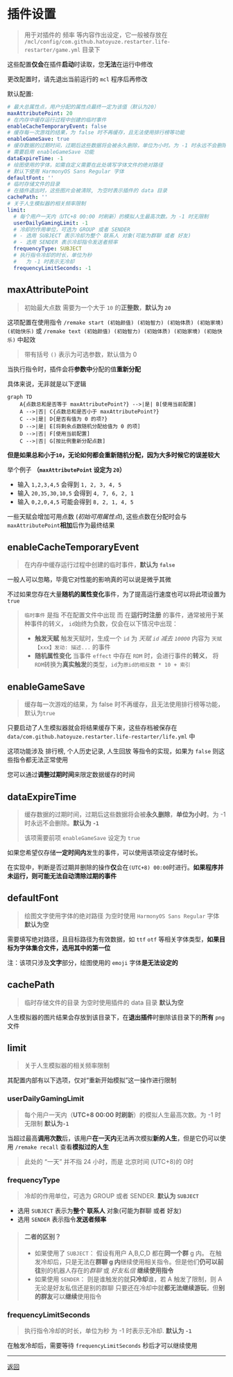 # 插件设置

> 用于对插件的 频率 等内容作出设定，它一般被存放在 `/mcl/config/com.github.hatoyuze.restarter.life-restarter/game.yml` 目录下

这些配置**仅会**在插件**启动**时读取，您**无法**在运行中修改

更改配置时，请先退出当前运行的 `mcl` 程序后再修改

默认配置:
```yaml
# 最大总属性点，用户分配的属性点最终一定为该值（默认为20）
maxAttributePoint: 20
# 在内存中缓存运行过程中创建的临时事件
enableCacheTemporaryEvent: false
# 缓存每一次游戏的结果，为 false 时不再缓存，且无法使用排行榜等功能
enableGameSave: true
# 缓存数据的过期时间，过期后这些数据将会被永久删除，单位为小时。为 -1 时永远不会删除。
# 需要启用 enableGameSave 功能
dataExpireTime: -1
# 绘图使用的字体，如需自定义需要在此处填写字体文件的绝对路径
# 默认下使用 HarmonyOS Sans Regular 字体
defaultFont: ''
# 临时存储文件的目录
# 在插件退出时，这些图片会被清除, 为空时表示插件的 data 目录
cachePath: ''
# 关于人生模拟器的相关频率限制
limit: 
  # 每个用户一天内（UTC+8 00:00 时刷新）的模拟人生最高次数。为 -1 时无限制
  userDailyGamingLimit: -1
  # 冷却的作用单位，可选为 GROUP 或者 SENDER
  # - 选用 SUBJECT 表示冷却为整个 联系人 对象(可能为群聊 或者 好友)
  # - 选用 SENDER 表示冷却指令发送者频率
  frequencyType: SUBJECT
  # 执行指令冷却的时长，单位为秒
  #   为 -1 时表示无冷却
  frequencyLimitSeconds: -1
```


## maxAttributePoint
> 初始最大点数 需要为一个大于 `10` 的**正整数**，**默认为 `20`**

这项配置在使用指令 `/remake start (初始颜值) (初始智力) (初始体质) (初始家境) (初始快乐)` 或 `/remake text (初始颜值) (初始智力) (初始体质) (初始家境) (初始快乐)` 中起效

> 带有括号 `()` 表示为可选参数，默认值为 0

当执行指令时，插件会将**参数中**分配的值**重新分配**

具体来说，无非就是以下逻辑

```mermaid
graph TD
    A{点数总和是否等于 maxAttributePoint?} -->|是| B[使用当前配置]
    A -->|否| C{点数总和是否小于 maxAttributePoint?}
    C -->|是| D{是否有值为 0 的项?}
    D -->|是| E[将剩余点数随机分配给值为 0 的项]
    D -->|否| F[使用当前配置]
    C -->|否| G[按比例重新分配点数]
```

**但是如果总和小于`10`，无论如何都会重新随机分配，因为大多时候它的误差较大**

举个例子 **（`maxAttributePoint` 设定为 `20`）**
- 输入 `1,2,3,4,5` 会得到 `1, 2, 3, 4, 5`
- 输入 `20,35,30,10,5` 会得到 `4, 7, 6, 2, 1`
- 输入 `0,2,0,4,5` 可能会得到 `8, 2, 1, 4, 5`

一些天赋会增加可用点数 (_初始可用属性点_), 这些点数在分配时会与`maxAttributePoint`**相加**后作为最终结果

## enableCacheTemporaryEvent
> 在内存中缓存运行过程中创建的临时事件，**默认为 `false`**

一般人可以忽略，毕竟它对性能的影响真的可以说是微乎其微

不过如果您存在大量**随机的属性变化**事件，为了提高运行速度也可以将此项设置为 `true`

> `临时事件` 是指 不在配置文件中出现 而 在**运行时注册** 的事件，通常被用于某种事件的转义，
> `id`始终为负数，仅会在以下情况中出现：
> - **触发天赋** 触发天赋时，生成一个 
>   `id` 为 _天赋 `id` 减去 `10000`_ 内容为 `天赋【xxx】发动: 描述...` 的事件
> - **随机属性变化** 当事件 `effect` 中存在 `RDM` 时，会进行事件的**转义**，
>   将`RDM`转换为**真实触发**的类型，`id`为`原id的相反数 * 10 + 索引`

## enableGameSave
> 缓存每一次游戏的结果，为 false 时不再缓存，且无法使用排行榜等功能，默认为`true`

只要启动了人生模拟器就会将结果缓存下来，这些存档被保存在 `data/com.github.hatoyuze.restarter.life-restarter/life.yml` 中

这项功能涉及 排行榜, 个人历史记录, 人生回放 等指令的实现，如果为 `false` 则这些指令都无法正常使用

您可以通过**调整过期时间**来限定数据缓存的时间

## dataExpireTime
> 缓存数据的过期时间，过期后这些数据将会被**永久删除**，**单位为小时**。为 -1 时永远不会删除。**默认为 `-1`**
>
> 该项需要前项 `enableGameSave` 设定为 `true`

如果您希望仅存储**一定时间内**发生的事件，可以使用该项设定存储时长。

在实现中，判断是否过期并删除的操作**仅**会在`(UTC+8) 00:00`时进行。**如果程序并未运行，则可能无法自动清除过期的事件**

## defaultFont
> 绘图文字使用字体的绝对路径 为空时使用 `HarmonyOS Sans Regular` 字体
> **默认为空**

需要填写绝对路径，且目标路径为有效数据，如 `ttf` `otf` 等相关字体类型，**如果目标为字体集合文件，选用其中的第一位**

注：该项只涉及**文字**部分，绘图使用的 `emoji` 字体**是无法设定的**

## cachePath
> 临时存储文件的目录 为空时使用插件的 data 目录 **默认为空**

人生模拟器的图片结果会存放到该目录下，在**退出插件**时删除该目录下的**所有** `png` 文件

## limit
> 关于人生模拟器的相关频率限制

其配置内部有以下选项，仅对“重新开始模拟”这一操作进行限制

### userDailyGamingLimit
> 每个用户一天内（**UTC+8 00:00 时刷新**）的模拟人生最高次数。为 -1 时无限制 **默认为`-1`**

当超过最高**调用次数**后，该用户**在一天内**无法再次模拟**新的人生**，但是它仍可以使用 `/remake recall` 查看**模拟过的人生**

> 此处的 “一天” 并不指 24 小时，而是 北京时间 (UTC+8)的 0时

### frequencyType
> 冷却的作用单位，可选为 GROUP 或者 SENDER. **默认为 `SUBJECT`**

- 选用 `SUBJECT` 表示为**整个** **联系人** 对象(可能为群聊 或者 好友)
- 选用 `SENDER` 表示指令**发送者频率**

> #### 二者的区别？
>  - 如果使用了 `SUBJECT`： 假设有用户 A,B,C,D 都在**同一个群** g 内。
> 在触发冷却后，只是无法在**群聊 g 内**继续使用相关指令。但是他们**仍可以前往**别的机器人存在的*群聊* 或 _好友私信_ **继续使用指令**
>  - 如果使用 `SENDER`： 则是谁触发的就**只冷却**谁，若 A 触发了限制，则 A 无论是好友私信还是别的群聊 只要还在冷却中就**都无法继续游玩**，但**别的群友**可以**继续**使用指令

### frequencyLimitSeconds
> 执行指令冷却的时长，单位为秒 为 -1 时表示无冷却. **默认为 `-1`**

在触发冷却后，需要等待 `frequencyLimitSeconds` 秒后才可以继续使用


---
[返回](../README.md)